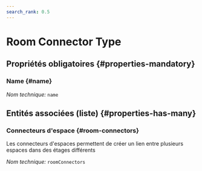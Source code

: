 ```yaml
---
search_rank: 0.5
---    
```

#  Room Connector Type
<!--- THIS FILE IS GENERATED PLEASE DO NOT EDIT IT DIRECTLY --->



<OH code="roomConnectorType"/>




## Propriétés obligatoires {#properties-mandatory}
    
### Name {#name}



*Nom technique:* ```name```
<PH code="roomConnectorType:name"/>

    





## Entités associées (liste) {#properties-has-many}

### Connecteurs d'espace {#room-connectors}

Les connecteurs d'espaces permettent de créer un lien entre plusieurs espaces dans des étages différents

*Nom technique:* ```roomConnectors```
<PH code="roomConnectorType:roomConnectors"/>




